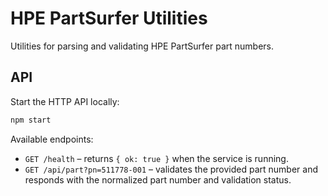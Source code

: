 # HPE PartSurfer Utilities

Utilities for parsing and validating HPE PartSurfer part numbers.

## API

Start the HTTP API locally:

```bash
npm start
```

Available endpoints:

- `GET /health` – returns `{ ok: true }` when the service is running.
- `GET /api/part?pn=511778-001` – validates the provided part number and responds with the normalized part number and validation status.
